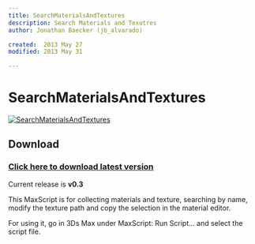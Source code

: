 ```yaml
---
title: SearchMaterialsAndTextures
description: Search Materials and Texutres
author: Jonathan Baecker (jb_alvarado)

created:  2013 May 27
modified: 2013 May 31

---
```


SearchMaterialsAndTextures
=========


[![SearchMaterialsAndTextures](https://github.com/jb-alvarado/SearchMaterialAndTexture/blob/master/Screenshot.png)](#features)

Download
--------

### [Click here to download latest version](https://github.com/jb-alvarado/SearchMaterialAndTexture/archive/master.zip)

Current release is **v0.3**


This MaxScript is for collecting materials and texture, searching by name, 
modify the texture path and copy the selection in the material editor.

For using it, go in 3Ds Max under MaxScript: Run Script... and select the script file.

